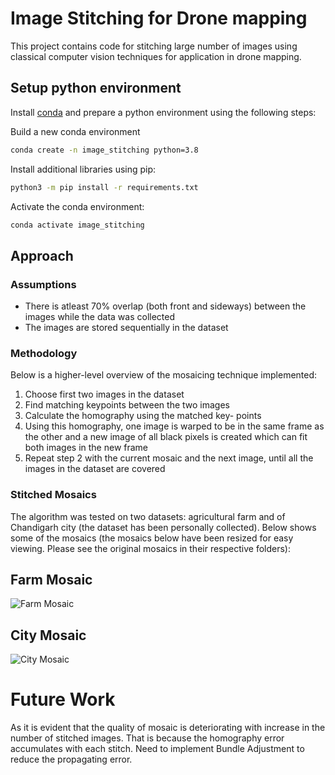 # Image Stitching for Drone mapping
This project contains code for stitching large number of images using classical computer vision techniques for application in drone mapping.

## Setup python environment
Install [conda](https://docs.conda.io/projects/conda/en/latest/user-guide/install/index.html) and prepare a python environment using the following steps:

Build a new conda environment
```bash
conda create -n image_stitching python=3.8
```

Install additional libraries using pip:

```bash
python3 -m pip install -r requirements.txt
```

Activate the conda environment:
```bash
conda activate image_stitching
```

## Approach
### Assumptions
* There is atleast 70% overlap (both front and sideways) between the images while the data was collected
* The images are stored sequentially in the dataset

### Methodology
Below is a higher-level overview of the mosaicing technique implemented:

1. Choose first two images in the dataset
1. Find matching keypoints between the two images
1. Calculate the homography using the matched key- points
1. Using this homography, one image is warped to be in the same frame as the other and a new image of all black pixels is created which can fit both images in the new frame
1. Repeat step 2 with the current mosaic and the next image, until all the images in the dataset are covered


### Stitched Mosaics
The algorithm was tested on two datasets: agricultural farm and of Chandigarh city (the dataset has been personally collected). Below shows some of the mosaics (the mosaics below have been resized for easy viewing. Please see the original mosaics in their respective folders):
## Farm Mosaic
![Farm Mosaic](https://github.com/adityajain07/Drone-Images-Mosaicing/blob/master/Display_FarmM.jpg)

## City Mosaic
![City Mosaic](https://github.com/adityajain07/Drone-Images-Mosaicing/blob/master/Display_CityM.jpg)

# Future Work
As it is evident that the quality of mosaic is deteriorating with increase in the number of stitched images. That is because the homography error accumulates with each stitch. Need to implement Bundle Adjustment to reduce the propagating error.

